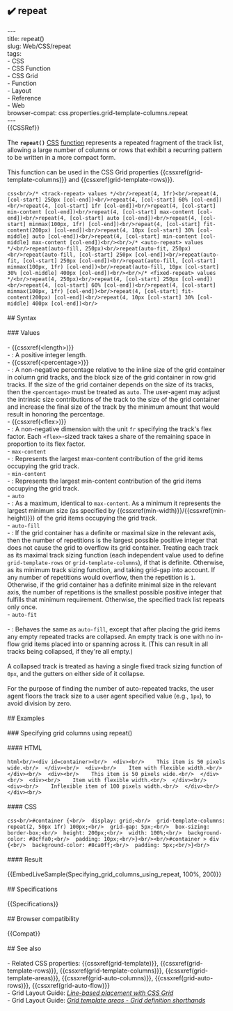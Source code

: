## ✔️ repeat 
 ---<br/>title: repeat()<br/>slug: Web/CSS/repeat<br/>tags:<br/>  - CSS<br/>  - CSS Function<br/>  - CSS Grid<br/>  - Function<br/>  - Layout<br/>  - Reference<br/>  - Web<br/>browser-compat: css.properties.grid-template-columns.repeat<br/>---<br/>{{CSSRef}}<br/><br/>The **`repeat()`** [CSS](/en-US/docs/Web/CSS) [function](/en-US/docs/Web/CSS/CSS_Functions) represents a repeated fragment of the track list, allowing a large number of columns or rows that exhibit a recurring pattern to be written in a more compact form.<br/><br/>This function can be used in the CSS Grid properties {{cssxref(grid-template-columns)}} and {{cssxref(grid-template-rows)}}.<br/><br/>```css<br/>/* <track-repeat> values */<br/>repeat(4, 1fr)<br/>repeat(4, [col-start] 250px [col-end])<br/>repeat(4, [col-start] 60% [col-end])<br/>repeat(4, [col-start] 1fr [col-end])<br/>repeat(4, [col-start] min-content [col-end])<br/>repeat(4, [col-start] max-content [col-end])<br/>repeat(4, [col-start] auto [col-end])<br/>repeat(4, [col-start] minmax(100px, 1fr) [col-end])<br/>repeat(4, [col-start] fit-content(200px) [col-end])<br/>repeat(4, 10px [col-start] 30% [col-middle] auto [col-end])<br/>repeat(4, [col-start] min-content [col-middle] max-content [col-end])<br/><br/>/* <auto-repeat> values */<br/>repeat(auto-fill, 250px)<br/>repeat(auto-fit, 250px)<br/>repeat(auto-fill, [col-start] 250px [col-end])<br/>repeat(auto-fit, [col-start] 250px [col-end])<br/>repeat(auto-fill, [col-start] minmax(100px, 1fr) [col-end])<br/>repeat(auto-fill, 10px [col-start] 30% [col-middle] 400px [col-end])<br/><br/>/* <fixed-repeat> values */<br/>repeat(4, 250px)<br/>repeat(4, [col-start] 250px [col-end])<br/>repeat(4, [col-start] 60% [col-end])<br/>repeat(4, [col-start] minmax(100px, 1fr) [col-end])<br/>repeat(4, [col-start] fit-content(200px) [col-end])<br/>repeat(4, 10px [col-start] 30% [col-middle] 400px [col-end])<br/>```<br/><br/>## Syntax<br/><br/>### Values<br/><br/>- {{cssxref(&lt;length&gt;)}}<br/>  - : A positive integer length.<br/>- {{cssxref(&lt;percentage&gt;)}}<br/>  - : A non-negative percentage relative to the inline size of the grid container in column grid tracks, and the block size of the grid container in row grid tracks. If the size of the grid container depends on the size of its tracks, then the `<percentage>` must be treated as `auto`. The user-agent may adjust the intrinsic size contributions of the track to the size of the grid container and increase the final size of the track by the minimum amount that would result in honoring the percentage.<br/>- {{cssxref(&lt;flex&gt;)}}<br/>  - : A non-negative dimension with the unit `fr` specifying the track's flex factor. Each `<flex>`-sized track takes a share of the remaining space in proportion to its flex factor.<br/>- `max-content`<br/>  - : Represents the largest max-content contribution of the grid items occupying the grid track.<br/>- `min-content`<br/>  - : Represents the largest min-content contribution of the grid items occupying the grid track.<br/>- `auto`<br/>  - : As a maximum, identical to `max-content`. As a minimum it represents the largest minimum size (as specified by {{cssxref(min-width)}}/{{cssxref(min-height)}}) of the grid items occupying the grid track.<br/>- `auto-fill`<br/>  - : If the grid container has a definite or maximal size in the relevant axis, then the number of repetitions is the largest possible positive integer that does not cause the grid to overflow its grid container. Treating each track as its maximal track sizing function (each independent value used to define `grid-template-rows` or `grid-template-columns`), if that is definite. Otherwise, as its minimum track sizing function, and taking grid-gap into account. If any number of repetitions would overflow, then the repetition is `1`. Otherwise, if the grid container has a definite minimal size in the relevant axis, the number of repetitions is the smallest possible positive integer that fulfills that minimum requirement. Otherwise, the specified track list repeats only once.<br/>- `auto-fit`<br/><br/>  - : Behaves the same as `auto-fill`, except that after placing the grid items any empty repeated tracks are collapsed. An empty track is one with no in-flow grid items placed into or spanning across it. (This can result in all tracks being collapsed, if they're all empty.)<br/><br/>    A collapsed track is treated as having a single fixed track sizing function of `0px`, and the gutters on either side of it collapse.<br/><br/>    For the purpose of finding the number of auto-repeated tracks, the user agent floors the track size to a user agent specified value (e.g., `1px`), to avoid division by zero.<br/><br/>## Examples<br/><br/>### Specifying grid columns using repeat()<br/><br/>#### HTML<br/><br/>```html<br/><div id=container><br/>  <div><br/>    This item is 50 pixels wide.<br/>  </div><br/>  <div><br/>    Item with flexible width.<br/>  </div><br/>  <div><br/>    This item is 50 pixels wide.<br/>  </div><br/>  <div><br/>    Item with flexible width.<br/>  </div><br/>  <div><br/>    Inflexible item of 100 pixels width.<br/>  </div><br/></div><br/>```<br/><br/>#### CSS<br/><br/>```css<br/>#container {<br/>  display: grid;<br/>  grid-template-columns: repeat(2, 50px 1fr) 100px;<br/>  grid-gap: 5px;<br/>  box-sizing: border-box;<br/>  height: 200px;<br/>  width: 100%;<br/>  background-color: #8cffa0;<br/>  padding: 10px;<br/>}<br/><br/>#container > div {<br/>  background-color: #8ca0ff;<br/>  padding: 5px;<br/>}<br/>```<br/><br/>#### Result<br/><br/>{{EmbedLiveSample(Specifying_grid_columns_using_repeat, 100%, 200)}}<br/><br/>## Specifications<br/><br/>{{Specifications}}<br/><br/>## Browser compatibility<br/><br/>{{Compat}}<br/><br/>## See also<br/><br/>- Related CSS properties: {{cssxref(grid-template)}}, {{cssxref(grid-template-rows)}}, {{cssxref(grid-template-columns)}}, {{cssxref(grid-template-areas)}}, {{cssxref(grid-auto-columns)}}, {{cssxref(grid-auto-rows)}}, {{cssxref(grid-auto-flow)}}<br/>- Grid Layout Guide: _[Line-based placement with CSS Grid](/en-US/docs/Web/CSS/CSS_Grid_Layout/Line-based_Placement_with_CSS_Grid)_<br/>- Grid Layout Guide: _[Grid template areas - Grid definition shorthands](/en-US/docs/Web/CSS/CSS_Grid_Layout/Grid_Template_Areas#Grid_definition_shorthands)_<br/>